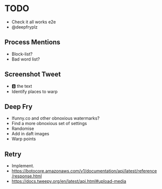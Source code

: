 # TODO

- Check it all works e2e
- @deepfryplz

## Process Mentions

- Block-list?
- Bad word list?

## Screenshot Tweet

- 🅱️ the text
- Identify places to warp

## Deep Fry

- Ifunny.co and other obnoxious watermarks?
- Find a more obnoxious set of settings
- Randomise
- Add in daft images
- Warp points

## Retry

- Implement.
- https://botocore.amazonaws.com/v1/documentation/api/latest/reference/response.html
- https://docs.tweepy.org/en/latest/api.html#upload-media
